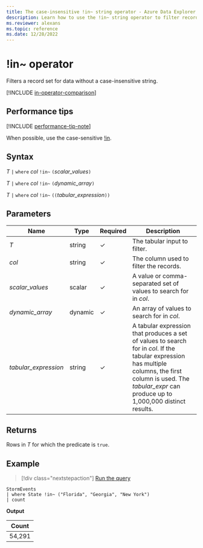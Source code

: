 ```yaml
---
title: The case-insensitive !in~ string operator - Azure Data Explorer
description: Learn how to use the !in~ string operator to filter records for data without a case-insensitive string.
ms.reviewer: alexans
ms.topic: reference
ms.date: 12/28/2022
---
```

# !in~ operator

Filters a record set for data without a case-insensitive string.

[!INCLUDE [in-operator-comparison](../../includes/in-operator-comparison.md)]

## Performance tips

[!INCLUDE [performance-tip-note](../../includes/performance-tip-note.md)]

When possible, use the case-sensitive [!in](not-in-cs-operator.md).

## Syntax

*T* `|` `where` *col* `!in~` `(`*scalar_values*`)`

*T* `|` `where` *col* `!in~` `(`*dynamic_array*`)`

*T* `|` `where` *col* `!in~` `((`*tabular_expression*`))`

## Parameters

| Name | Type | Required | Description |
|--|--|--|--|
| *T* | string | &check; | The tabular input to filter.|
| *col* | string | &check; | The column used to filter the records.|
| *scalar_values* | scalar | &check; | A value or comma-separated set of values to search for in *col*.|
| *dynamic_array* | dynamic | &check; | An array of values to search for in *col*.|
| *tabular_expression* | string | &check; | A tabular expression that produces a set of values to search for in *col*. If the tabular expression has multiple columns, the first column is used. The *tabular_expr* can produce up to 1,000,000 distinct results.|

## Returns

Rows in *T* for which the predicate is `true`.

## Example

> [!div class="nextstepaction"]
> <a href="https://dataexplorer.azure.com/clusters/help/databases/Samples?query=H4sIAAAAAAAAAwsuyS/KdS1LzSspVuCqUSjPSC1KVQguSSxJVVDMzKtT0FByy8kvykxJVNJRUHJPzS9KzwQz/VLLFSLzi7KVNEHakvNL80oA5o2K+ksAAAA=" target="_blank">Run the query</a>

```kusto
StormEvents 
| where State !in~ ("Florida", "Georgia", "New York") 
| count
```

**Output**

|Count|
|---|
|54,291|  

